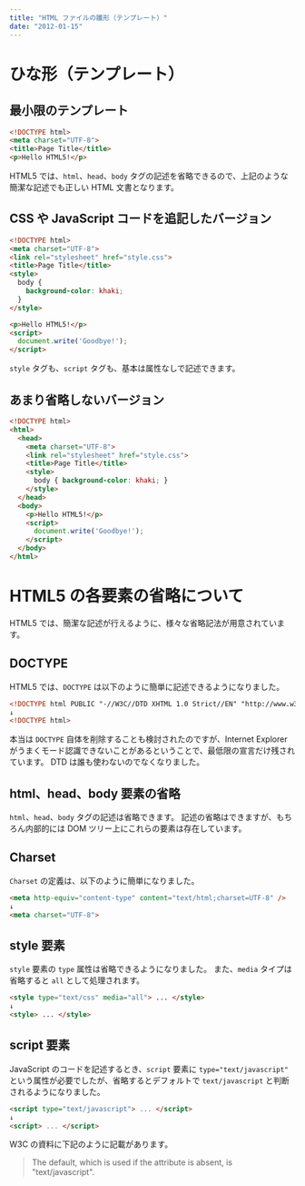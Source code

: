 ```yaml
---
title: "HTML ファイルの雛形（テンプレート）"
date: "2012-01-15"
---
```


ひな形（テンプレート）
====

最小限のテンプレート
----

```html
<!DOCTYPE html>
<meta charset="UTF-8">
<title>Page Title</title>
<p>Hello HTML5!</p>
```

HTML5 では、`html`、`head`、`body` タグの記述を省略できるので、上記のような簡潔な記述でも正しい HTML 文書となります。


CSS や JavaScript コードを追記したバージョン
----

```html
<!DOCTYPE html>
<meta charset="UTF-8">
<link rel="stylesheet" href="style.css">
<title>Page Title</title>
<style>
  body {
    background-color: khaki;
  }
</style>

<p>Hello HTML5!</p>
<script>
  document.write('Goodbye!');
</script>
```

`style` タグも、`script` タグも、基本は属性なしで記述できます。


あまり省略しないバージョン
----

```html
<!DOCTYPE html>
<html>
  <head>
    <meta charset="UTF-8">
    <link rel="stylesheet" href="style.css">
    <title>Page Title</title>
    <style>
      body { background-color: khaki; }
    </style>
  </head>
  <body>
    <p>Hello HTML5!</p>
    <script>
      document.write('Goodbye!');
    </script>
  </body>
</html>
```

HTML5 の各要素の省略について
====

HTML5 では、簡潔な記述が行えるように、様々な省略記法が用意されています。

DOCTYPE
----

HTML5 では、`DOCTYPE` は以下のように簡単に記述できるようになりました。

```html
<!DOCTYPE html PUBLIC "-//W3C//DTD XHTML 1.0 Strict//EN" "http://www.w3.org/TR/xhtml1/DTD/xhtml1-strict.dtd">
↓
<!DOCTYPE html>
```

本当は `DOCTYPE` 自体を削除することも検討されたのですが、Internet Explorer がうまくモード認識できないことがあるということで、最低限の宣言だけ残されています。
DTD は誰も使わないのでなくなりました。

html、head、body 要素の省略
----

`html`、`head`、`body` タグの記述は省略できます。
記述の省略はできますが、もちろん内部的には DOM ツリー上にこれらの要素は存在しています。

Charset
----

`Charset` の定義は、以下のように簡単になりました。

```html
<meta http-equiv="content-type" content="text/html;charset=UTF-8" />
↓
<meta charset="UTF-8">
```

style 要素
----

`style` 要素の `type` 属性は省略できるようになりました。
また、`media` タイプは省略すると `all` として処理されます。

```html
<style type="text/css" media="all"> ... </style>
↓
<style> ... </style>
```

script 要素
----

JavaScript のコードを記述するとき、`script` 要素に `type="text/javascript"` という属性が必要でしたが、省略するとデフォルトで `text/javascript` と判断されるようになりました。

```html
<script type="text/javascript"> ... </script>
↓
<script> ... </script>
```

W3C の資料に下記のように記載があります。

> The default, which is used if the attribute is absent, is "text/javascript".

